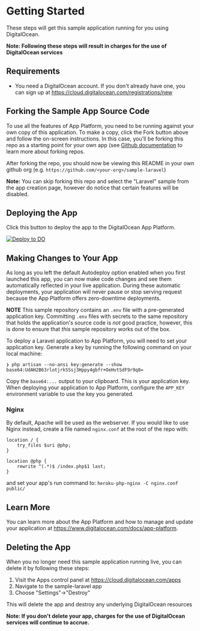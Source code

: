 # Getting Started #

These steps will get this sample application running for you using DigitalOcean.

**Note: Following these steps will result in charges for the use of DigitalOcean services**

## Requirements

* You need a DigitalOcean account. If you don't already have one, you can sign up at https://cloud.digitalocean.com/registrations/new
    
## Forking the Sample App Source Code

To use all the features of App Platform, you need to be running against your own copy of this application. To make a copy, click the Fork button above and follow the on-screen instructions. In this case, you'll be forking this repo as a starting point for your own app (see [Github documentation](https://docs.github.com/en/github/getting-started-with-github/fork-a-repo) to learn more about forking repos.

After forking the repo, you should now be viewing this README in your own github org (e.g. `https://github.com/<your-org>/sample-laravel`)

**Note:** You can skip forking this repo and select the "Laravel" sample from the app creation page, however do notice that certain features will be disabled.

## Deploying the App ##

Click this button to deploy the app to the DigitalOcean App Platform.

 [![Deploy to DO](https://mp-assets1.sfo2.digitaloceanspaces.com/deploy-to-do/do-btn-blue.svg)](https://cloud.digitalocean.com/apps/new?repo=https://github.com/digitalocean/sample-laravel/tree/main)

## Making Changes to Your App ##

As long as you left the default Autodeploy option enabled when you first launched this app, you can now make code changes and see them automatically reflected in your live application. During these automatic deployments, your application will never pause or stop serving request because the App Platform offers zero-downtime deployments.

**NOTE** This sample repository contains an `.env` file with a pre-generated application key. Committing `.env` files with secrets to the same repository that holds the application's source code is _not_ good practice, however, this is done to ensure that _this_ sample repository works out of the box.

To deploy a Laravel application to App Platform, you will need to set your application key. Generate a key by running the following command on your local machine:

```
❯ php artisan --no-ansi key:generate --show
base64:UdAH2B63rlotjrkSSsj3Hppy4gbfr+OeHvtSdF9r9q8=
```

Copy the `base64:...` output to your clipboard. This is your application key. When deploying your application to App Platform, configure the `APP_KEY` environment variable to use the key you generated.

### Nginx

By default, Apache will be used as the webserver. If you would like to use Nginx instead, create a file named `nginx.conf` at the root of the repo with:

```nginx
location / {
    try_files $uri @php;
}

location @php {
    rewrite ^(.*)$ /index.php$1 last;
}
```

and set your app's run command to: `heroku-php-nginx -C nginx.conf public/`

## Learn More ##

You can learn more about the App Platform and how to manage and update your application at https://www.digitalocean.com/docs/app-platform.


## Deleting the App #

When you no longer need this sample application running live, you can delete it by following these steps:
1. Visit the Apps control panel at https://cloud.digitalocean.com/apps
1. Navigate to the sample-laravel app
1. Choose "Settings"->"Destroy"

This will delete the app and destroy any underlying DigitalOcean resources

**Note: If you don't delete your app, charges for the use of DigitalOcean services will continue to accrue.**


